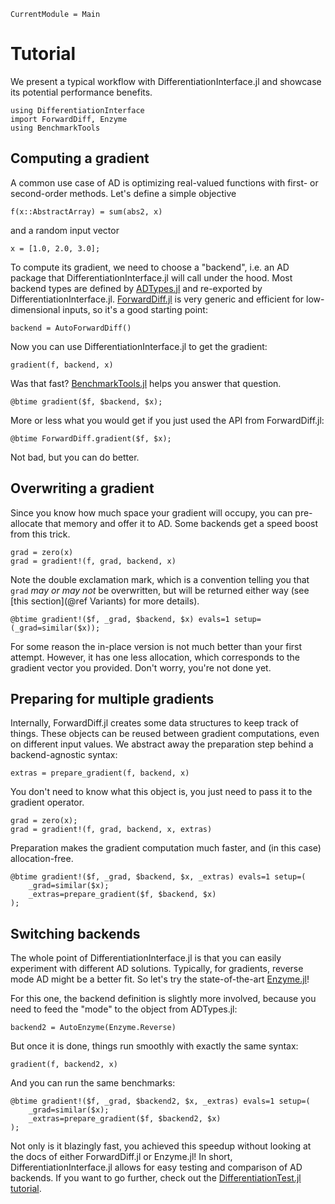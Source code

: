 ```@meta
CurrentModule = Main
```

# Tutorial

We present a typical workflow with DifferentiationInterface.jl and showcase its potential performance benefits.

```@repl tuto
using DifferentiationInterface
import ForwardDiff, Enzyme
using BenchmarkTools
```

## Computing a gradient

A common use case of AD is optimizing real-valued functions with first- or second-order methods.
Let's define a simple objective

```@repl tuto
f(x::AbstractArray) = sum(abs2, x)
```

and a random input vector

```@repl tuto
x = [1.0, 2.0, 3.0];
```

To compute its gradient, we need to choose a "backend", i.e. an AD package that DifferentiationInterface.jl will call under the hood.
Most backend types are defined by [ADTypes.jl](https://github.com/SciML/ADTypes.jl) and re-exported by DifferentiationInterface.jl.
[ForwardDiff.jl](https://github.com/JuliaDiff/ForwardDiff.jl) is very generic and efficient for low-dimensional inputs, so it's a good starting point:

```@repl tuto
backend = AutoForwardDiff()
```

Now you can use DifferentiationInterface.jl to get the gradient:

```@repl tuto
gradient(f, backend, x)
```

Was that fast?
[BenchmarkTools.jl](https://github.com/JuliaCI/BenchmarkTools.jl) helps you answer that question.

```@repl tuto
@btime gradient($f, $backend, $x);
```

More or less what you would get if you just used the API from ForwardDiff.jl:

```@repl tuto
@btime ForwardDiff.gradient($f, $x);
```

Not bad, but you can do better.

## Overwriting a gradient

Since you know how much space your gradient will occupy, you can pre-allocate that memory and offer it to AD.
Some backends get a speed boost from this trick.

```@repl tuto
grad = zero(x)
grad = gradient!(f, grad, backend, x)
```

Note the double exclamation mark, which is a convention telling you that `grad` _may or may not_ be overwritten, but will be returned either way (see [this section](@ref Variants) for more details).

```@repl tuto
@btime gradient!($f, _grad, $backend, $x) evals=1 setup=(_grad=similar($x));
```

For some reason the in-place version is not much better than your first attempt.
However, it has one less allocation, which corresponds to the gradient vector you provided.
Don't worry, you're not done yet.

## Preparing for multiple gradients

Internally, ForwardDiff.jl creates some data structures to keep track of things.
These objects can be reused between gradient computations, even on different input values.
We abstract away the preparation step behind a backend-agnostic syntax:

```@repl tuto
extras = prepare_gradient(f, backend, x)
```

You don't need to know what this object is, you just need to pass it to the gradient operator.

```@repl tuto
grad = zero(x);
grad = gradient!(f, grad, backend, x, extras)
```

Preparation makes the gradient computation much faster, and (in this case) allocation-free.

```@repl tuto
@btime gradient!($f, _grad, $backend, $x, _extras) evals=1 setup=(
    _grad=similar($x);
    _extras=prepare_gradient($f, $backend, $x)
);
```

## Switching backends

The whole point of DifferentiationInterface.jl is that you can easily experiment with different AD solutions.
Typically, for gradients, reverse mode AD might be a better fit.
So let's try the state-of-the-art [Enzyme.jl](https://github.com/EnzymeAD/Enzyme.jl)!

For this one, the backend definition is slightly more involved, because you need to feed the "mode" to the object from ADTypes.jl:

```@repl tuto
backend2 = AutoEnzyme(Enzyme.Reverse)
```

But once it is done, things run smoothly with exactly the same syntax:

```@repl tuto
gradient(f, backend2, x)
```

And you can run the same benchmarks:

```@repl tuto
@btime gradient!($f, _grad, $backend2, $x, _extras) evals=1 setup=(
    _grad=similar($x);
    _extras=prepare_gradient($f, $backend2, $x)
);
```

Not only is it blazingly fast, you achieved this speedup without looking at the docs of either ForwardDiff.jl or Enzyme.jl!
In short, DifferentiationInterface.jl allows for easy testing and comparison of AD backends.
If you want to go further, check out the [DifferentiationTest.jl tutorial](https://gdalle.github.io/DifferentiationInterface.jl/DifferentiationInterfaceTest/dev/tutorial/).
